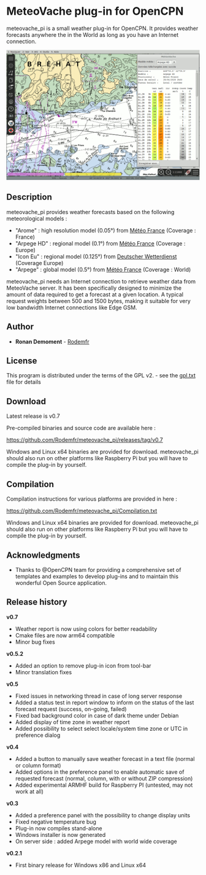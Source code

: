 # MeteoVache plug-in for OpenCPN

meteovache_pi is a small weather plug-in for OpenCPN. It provides weather forecasts anywhere the in the World as long as you have an Internet connection.

![Sample picture](files/meteovache_en_256.png)

## Description

meteovache_pi provides weather forecasts based on the following meteorological models :

- "Arome" : high resolution model (0.05°) from [Météo France](http://www.meteofrance.com) (Coverage : France)
- "Arpege HD" : regional model (0.1°) from [Météo France](http://www.meteofrance.com) (Coverage : Europe)
- "Icon Eu" : regional model (0.125°) from [Deutscher Wetterdienst](https://www.dwd.de/EN) (Coverage Europe)
- "Arpege" : global model (0.5°) from [Météo France](http://www.meteofrance.com) (Coverage : World)

meteovache_pi needs an Internet connection to retrieve weather data from MeteoVache server. It has been specifically designed to minimize the amount of data required to get a forecast at a given location. A typical request weights between 500 and 1500 bytes, making it suitable for very low bandwidth Internet connections like Edge GSM.

## Author

* **Ronan Demoment** - [Rodemfr](https://github.com/Rodemfr)

## License

This program is distributed under the terms of the GPL v2. - see the [gpl.txt](cmake/gpl.txt) file for details

## Download

Latest release is v0.7

Pre-compiled binaries and source code are available here :

https://github.com/Rodemfr/meteovache_pi/releases/tag/v0.7

Windows and Linux x64 binaries are provided for download. meteovache_pi should also run on other platforms like Raspberry Pi but you will have to compile the plug-in by yourself.

## Compilation

Compilation instructions for various platforms are provided in here :

https://github.com/Rodemfr/meteovache_pi/Compilation.txt

Windows and Linux x64 binaries are provided for download. meteovache_pi should also run on other platforms like Raspberry Pi but you will have to compile the plug-in by yourself.

## Acknowledgments

* Thanks to @OpenCPN team for providing a comprehensive set of templates and examples to develop plug-ins and to maintain this wonderful Open Source application.

## Release history

**v0.7**
* Weather report is now using colors for better readability
* Cmake files are now arm64 compatible
* Minor bug fixes

**v0.5.2**
* Added an option to remove plug-in icon from tool-bar
* Minor translation fixes

**v0.5**
* Fixed issues in networking thread in case of long server response
* Added a status test in report window to inform on the status of the last forecast request (success, on-going, failed)
* Fixed bad background color in case of dark theme under Debian
* Added display of time zone in weather report
* Added possibility to select select locale/system time zone or UTC in preference dialog

**v0.4**
* Added a button to manually save weather forecast in a text file (normal or column format)
* Added options in the preference panel to enable automatic save of requested forecast (normal, column, with or without ZIP compression)
* Added experimental ARMHF build for Raspberry PI (untested, may not work at all)

**v0.3**
* Added a preference panel with the possibility to change display units
* Fixed negative temperature bug
* Plug-in now compiles stand-alone
* Windows installer is now generated
* On server side : added Arpege model with world wide coverage

**v0.2.1**
* First binary release for Windows x86 and Linux x64

